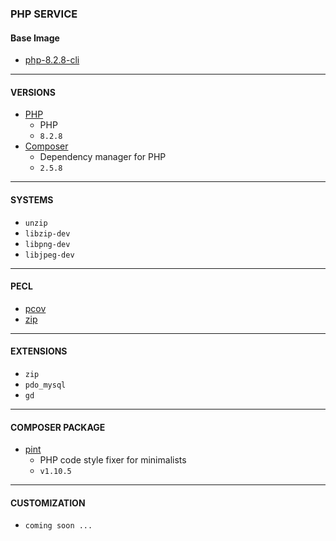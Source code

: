 ### PHP SERVICE

#### Base Image
- [php-8.2.8-cli](https://hub.docker.com/_/php)
---
  
#### VERSIONS
- [PHP](https://www.php.net/)
  - PHP
  - `8.2.8`
- [Composer](https://getcomposer.org/)
  - Dependency manager for PHP
  - `2.5.8`
---

#### SYSTEMS
- `unzip`
- `libzip-dev`
- `libpng-dev`
- `libjpeg-dev`
---

#### PECL 
- [pcov](https://github.com/krakjoe/pcov)
- [zip](https://github.com/pierrejoye/php_zip)
---

#### EXTENSIONS
- `zip`
- `pdo_mysql`
- `gd`
---
  
#### COMPOSER PACKAGE
- [pint](https://laravel.com/docs/10.x/pint)
  - PHP code style fixer for minimalists
  - `v1.10.5`
---

#### CUSTOMIZATION
- `coming soon ...`